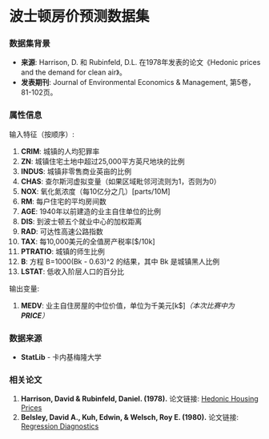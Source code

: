 # 波士顿房价预测数据集

### 数据集背景

- **来源**: Harrison, D. 和 Rubinfeld, D.L. 在1978年发表的论文《Hedonic prices and the demand for clean air》。
- **发表期刊**: Journal of Environmental Economics & Management, 第5卷，81-102页。

### 属性信息

输入特征（按顺序）:

1. **CRIM**: 城镇的人均犯罪率
2. **ZN**: 城镇住宅土地中超过25,000平方英尺地块的比例
3. **INDUS**: 城镇非零售商业英亩的比例
4. **CHAS**: 查尔斯河虚拟变量（如果区域毗邻河流则为1，否则为0）
5. **NOX**: 氧化氮浓度（每10亿分之几）[parts/10M]
6. **RM**: 每户住宅的平均房间数
7. **AGE**: 1940年以前建造的业主自住单位的比例
8. **DIS**: 到波士顿五个就业中心的加权距离
9. **RAD**: 可达性高速公路指数
10. **TAX**: 每10,000美元的全值房产税率[$/10k]
11. **PTRATIO**: 城镇的师生比例
12. **B**: 方程 B=1000(Bk - 0.63)^2 的结果，其中 Bk 是城镇黑人比例
13. **LSTAT**: 低收入阶层人口的百分比

输出变量:

1. **MEDV**: 业主自住房屋的中位价值，单位为千美元[k$]*（本次比赛中为**PRICE**）*

### 数据来源

- **StatLib** - 卡内基梅隆大学

### 相关论文

1. **Harrison, David & Rubinfeld, Daniel. (1978).** 论文链接: [Hedonic Housing Prices](https://www.sciencedirect.com/science/article/pii/009506967890066)
2. **Belsley, David A., Kuh, Edwin, & Welsch, Roy E. (1980).** 论文链接: [Regression Diagnostics](https://www.wiley.com/en-us/Regression+Diagnostics:+Identifying+Influential+Data+and+Sources+of+Collinearity-p-9780471055019)